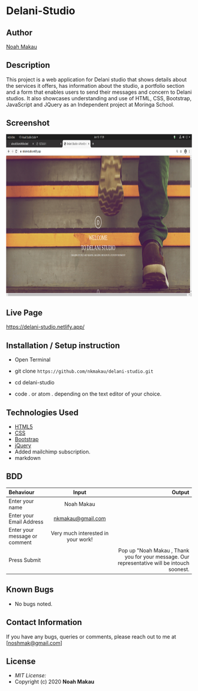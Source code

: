 # Delani-Studio

## Author

[Noah Makau](https://github.com/nkmakau)

## Description

This project is a web application for Delani studio that shows details about the services it offers, has information about the studio, a portfolio section and a form that enables users to send their messages and concern to Delani studios.  It also showcases understanding  and use of HTML, CSS, Bootstrap, JavaScript and JQuery as an Independent project at Moringa School.

## Screenshot
<img img src="images/delani-studio.jpg" width="900px" height="440px">

## Live Page 
https://delani-studio.netlify.app/


## Installation / Setup instruction
* Open Terminal

* git clone ```https://github.com/nkmakau/delani-studio.git```

* cd delani-studio

* code . or atom . depending on the text editor of your choice.

## Technologies Used

* [HTML5](https://github.com/topics/html5)
* [CSS](https://github.com/topics/css3)
* [Bootstrap](https://github.com/topics/bootstrap)
* [jQuery](https://github.com/topics/javascript)
* Added mailchimp subscription.
* markdown


## BDD
| Behaviour      | Input        | Output       |
| :------------- | :----------: | -----------: |
|  Enter your name  |   Noah Makau |     |
| Enter your Email Address  | nkmakau@gmail.com |   |
| Enter your message or comment   | Very much interested in your work!    |     |
| Press Submit|     |Pop up "Noah Makau , Thank you for your message. Our representative will be intouch soonest.|

## Known Bugs
* No bugs noted.

## Contact Information 

If you have any bugs, queries or comments, please reach out to me at [noshmak@gmail.com]

## License
* *MIT License:*
* Copyright (c) 2020 **Noah Makau**

